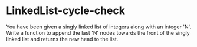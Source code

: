 # LinkedList-cycle-check
You have been given a singly linked list of integers along with an integer 'N'. Write a function to append the last 'N' nodes towards the front of the singly linked list and returns the new head to the list.
